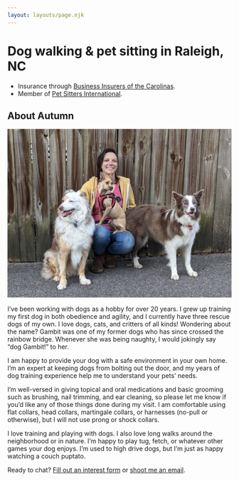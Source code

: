 ```yaml
---
layout: layouts/page.njk
---
```


# Dog walking & pet sitting in Raleigh, NC

* Insurance through [Business Insurers of the Carolinas](https://www.business-insurers.com).
* Member of [Pet Sitters International](https://www.petsit.com/pet-sitter-raleigh-nc-dog-gambit-llc).

## About Autumn

![Autumn and her three dogs: Australian Shepherd, Chihuahua mix, and Border Collie](/public/autumn-and-dogs.jpg)

I’ve been working with dogs as a hobby for over 20 years. I grew up training my first dog in both obedience and agility, and I currently have three rescue dogs of my own. I love dogs, cats, and critters of all kinds! Wondering about the name? Gambit was one of my former dogs who has since crossed the rainbow bridge. Whenever she was being naughty, I would jokingly say “dog Gambit!” to her. 

I am happy to provide your dog with a safe environment in your own home. I’m an expert at keeping dogs from bolting out the door, and my years of dog training experience help me to understand your pets’ needs.

I’m well-versed in giving topical and oral medications and basic grooming such as brushing, nail trimming, and ear cleaning, so please let me know if you’d like any of those things done during my visit. I am comfortable using flat collars, head collars, martingale collars, or harnesses (no-pull or otherwise), but I will not use prong or shock collars.

I love training and playing with dogs. I also love long walks around the neighborhood or in nature. I’m happy to play tug, fetch, or whatever other games your dog enjoys. I’m used to high drive dogs, but I’m just as happy watching a couch puptato.

Ready to chat? [Fill out an interest form](https://form.jotform.com/doggambit/pet-care-inquiry) or [shoot me an email](mailto:autumn@doggambit.com&subject=Pet%20Sitting%20Inquiry).